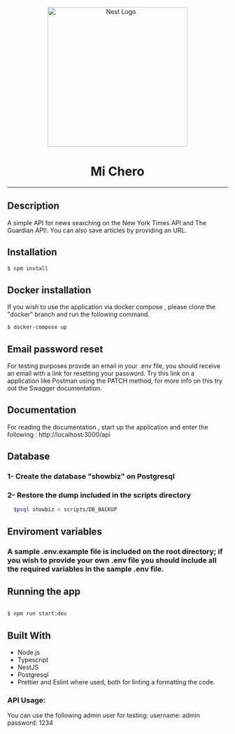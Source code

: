 <p align="center">
  <a href="http://nestjs.com/" target="blank"><img src="https://nestjs.com/img/logo_text.svg" width="320" alt="Nest Logo" /></a>
</p>

[travis-image]: https://api.travis-ci.org/nestjs/nest.svg?branch=master
[travis-url]: https://travis-ci.org/nestjs/nest
[linux-image]: https://img.shields.io/travis/nestjs/nest/master.svg?label=linux
[linux-url]: https://travis-ci.org/nestjs/nest

# <center> Mi Chero </center> 

---
  
## Description

A simple API for news searching on the New York Times API and The Guardian API!. You can also save articles by providing an URL. 

## Installation

```bash
$ npm install
```

## Docker installation

If you wish to use the application via docker compose , please clone the "docker" branch  and run the following command.

```bash 
$ docker-compose up 
```
## Email password reset 
For testing purposes provide an email in your .env file, you should receive an email with a link for resetting your password. Try this link on a application like Postman using the PATCH method, for more info on this try out the Swagger documentation. 

## Documentation
For reading the documentation , start up the application and enter the following : http://localhost:3000/api

## Database
### 1- Create the database "showbiz" on Postgresql

### 2- Restore the dump included in the scripts directory

```bash
  $psql showbiz < scripts/DB_BACKUP
```
## Enviroment variables

### A sample .env.example file is included on the root directory; if you wish to provide your own .env file you should include all the required variables in the sample .env file.

## Running the app

```bash

$ npm run start:dev

```
## Built With

- Node.js
- Typescript
- NestJS
- Postgresql
- Prettier and Eslint where used, both for linting a formatting the code.

### API Usage: 
You can use the following admin user for testing:  username: admin password: 1234


